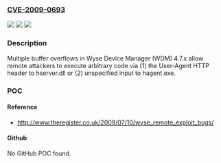 ### [CVE-2009-0693](https://cve.mitre.org/cgi-bin/cvename.cgi?name=CVE-2009-0693)
![](https://img.shields.io/static/v1?label=Product&message=n%2Fa&color=blue)
![](https://img.shields.io/static/v1?label=Version&message=n%2Fa&color=blue)
![](https://img.shields.io/static/v1?label=Vulnerability&message=n%2Fa&color=brighgreen)

### Description

Multiple buffer overflows in Wyse Device Manager (WDM) 4.7.x allow remote attackers to execute arbitrary code via (1) the User-Agent HTTP header to hserver.dll or (2) unspecified input to hagent.exe.

### POC

#### Reference
- http://www.theregister.co.uk/2009/07/10/wyse_remote_exploit_bugs/

#### Github
No GitHub POC found.

